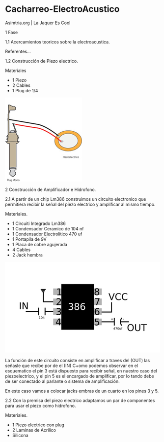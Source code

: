 # Cacharreo-ElectroAcustico

Asimtria.org | La Jaquer Es Cool

1 Fase 

 1.1 Acercamientos teoricos sobre la electroacustica. 
 
 Referentes...
 
 1.2 Construcción de Piezo electrico. 
 
 Materiales 
 
  * 1 Piezo
  * 2 Cables 
  * 1 Plug  de 1/4
  
  ![Piezo Conexion](https://github.com/Noisk8/Cacharreo-ElectroAcustico/blob/master/piezo-directo.jpg)
 
2 Construcción de Amplificador e Hidrofono.

2.1 A partir de un chip Lm386 construimos un circuito electronico que permitiera recibir la señal del piezo electrico y amplificar al mismo tiempo. 

Materiales.

* 1 Circuiti Integrado Lm386 
* 1 Condensador Ceramico de 104 nf
* 1 Condensador Electrolitico 470 uf
* 1 Portapila de 9V 
* 1 Placa de cobre agujerada
* 4 Cables
* 2 Jack hembra

![Esquematico](https://github.com/Noisk8/Cacharreo-ElectroAcustico/blob/master/Ampli-peque.png)

La función de este circuito consiste en amplificar a traves del (OUT) las señasle que recibe por de el (IN)
C+omo podemos observar en el esquematico el pin 3 está dispuesto para recibir señal, en nuestro caso del piezoelectríco, y el pin 5 es el encargado de amplificar, por lo tando debe de ser conectado al parlante o sistema de amplificación.

En este caso vamos a colocar jacks embras de un cuarto en los pines 3 y 5.


2.2 Con la premisa del piezo electrico adaptamos un par de componentes para usar el piezo como hidrofono.

Materiales.

* 1 Piezo electrico con plug 
* 2 Laminas de Acrilico 
* Silicona 

